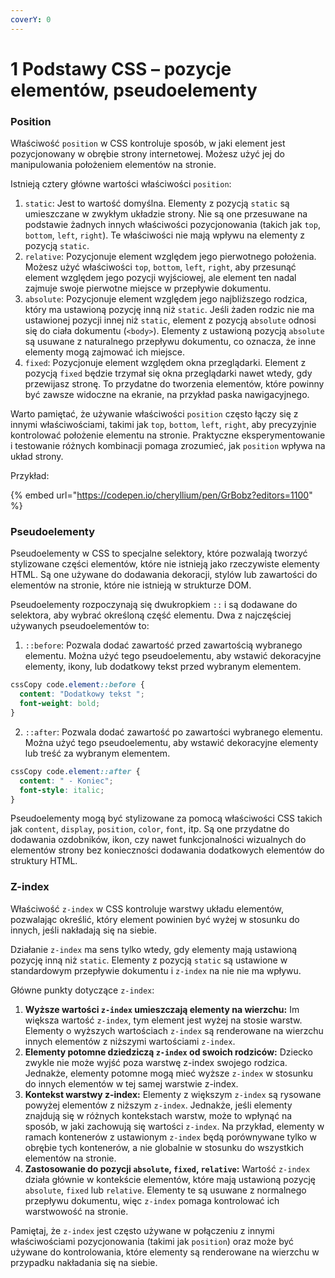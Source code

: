 ```yaml
---
coverY: 0
---
```


# 1 Podstawy CSS – pozycje elementów, pseudoelementy

### Position

Właściwość `position` w CSS kontroluje sposób, w jaki element jest pozycjonowany w obrębie strony internetowej. Możesz użyć jej do manipulowania położeniem elementów na stronie.

Istnieją cztery główne wartości właściwości `position`:

1. `static`: Jest to wartość domyślna. Elementy z pozycją `static` są umieszczane w zwykłym układzie strony. Nie są one przesuwane na podstawie żadnych innych właściwości pozycjonowania (takich jak `top`, `bottom`, `left`, `right`). Te właściwości nie mają wpływu na elementy z pozycją `static`.
2. `relative`: Pozycjonuje element względem jego pierwotnego położenia. Możesz użyć właściwości `top`, `bottom`, `left`, `right`, aby przesunąć element względem jego pozycji wyjściowej, ale element ten nadal zajmuje swoje pierwotne miejsce w przepływie dokumentu.
3. `absolute`: Pozycjonuje element względem jego najbliższego rodzica, który ma ustawioną pozycję inną niż `static`. Jeśli żaden rodzic nie ma ustawionej pozycji innej niż `static`, element z pozycją `absolute` odnosi się do ciała dokumentu (`<body>`). Elementy z ustawioną pozycją `absolute` są usuwane z naturalnego przepływu dokumentu, co oznacza, że inne elementy mogą zajmować ich miejsce.
4. `fixed`: Pozycjonuje element względem okna przeglądarki. Element z pozycją `fixed` będzie trzymał się okna przeglądarki nawet wtedy, gdy przewijasz stronę. To przydatne do tworzenia elementów, które powinny być zawsze widoczne na ekranie, na przykład paska nawigacyjnego.

Warto pamiętać, że używanie właściwości `position` często łączy się z innymi właściwościami, takimi jak `top`, `bottom`, `left`, `right`, aby precyzyjnie kontrolować położenie elementu na stronie. Praktyczne eksperymentowanie i testowanie różnych kombinacji pomaga zrozumieć, jak `position` wpływa na układ strony.

Przykład:&#x20;

{% embed url="https://codepen.io/cheryllium/pen/GrBobz?editors=1100" %}

### Pseudoelementy&#x20;

Pseudoelementy w CSS to specjalne selektory, które pozwalają tworzyć stylizowane części elementów, które nie istnieją jako rzeczywiste elementy HTML. Są one używane do dodawania dekoracji, stylów lub zawartości do elementów na stronie, które nie istnieją w strukturze DOM.

Pseudoelementy rozpoczynają się dwukropkiem `::` i są dodawane do selektora, aby wybrać określoną część elementu. Dwa z najczęściej używanych pseudoelementów to:

1. `::before`: Pozwala dodać zawartość przed zawartością wybranego elementu. Można użyć tego pseudoelementu, aby wstawić dekoracyjne elementy, ikony, lub dodatkowy tekst przed wybranym elementem.

```css
cssCopy code.element::before {
  content: "Dodatkowy tekst ";
  font-weight: bold;
}
```

2. `::after`: Pozwala dodać zawartość po zawartości wybranego elementu. Można użyć tego pseudoelementu, aby wstawić dekoracyjne elementy lub treść za wybranym elementem.

```css
cssCopy code.element::after {
  content: " - Koniec";
  font-style: italic;
}
```

Pseudoelementy mogą być stylizowane za pomocą właściwości CSS takich jak `content`, `display`, `position`, `color`, `font`, itp. Są one przydatne do dodawania ozdobników, ikon, czy nawet funkcjonalności wizualnych do elementów strony bez konieczności dodawania dodatkowych elementów do struktury HTML.

### Z-index

Właściwość `z-index` w CSS kontroluje warstwy układu elementów, pozwalając określić, który element powinien być wyżej w stosunku do innych, jeśli nakładają się na siebie.

Działanie `z-index` ma sens tylko wtedy, gdy elementy mają ustawioną pozycję inną niż `static`. Elementy z pozycją `static` są ustawione w standardowym przepływie dokumentu i `z-index` na nie nie ma wpływu.

Główne punkty dotyczące `z-index`:

1. **Wyższe wartości `z-index` umieszczają elementy na wierzchu:** Im większa wartość `z-index`, tym element jest wyżej na stosie warstw. Elementy o wyższych wartościach `z-index` są renderowane na wierzchu innych elementów z niższymi wartościami `z-index`.
2. **Elementy potomne dziedziczą `z-index` od swoich rodziców:** Dziecko zwykle nie może wyjść poza warstwę z-index swojego rodzica. Jednakże, elementy potomne mogą mieć wyższe `z-index` w stosunku do innych elementów w tej samej warstwie z-index.
3. **Kontekst warstwy z-index:** Elementy z większym `z-index` są rysowane powyżej elementów z niższym `z-index`. Jednakże, jeśli elementy znajdują się w różnych kontekstach warstw, może to wpłynąć na sposób, w jaki zachowują się wartości `z-index`. Na przykład, elementy w ramach kontenerów z ustawionym `z-index` będą porównywane tylko w obrębie tych kontenerów, a nie globalnie w stosunku do wszystkich elementów na stronie.
4. **Zastosowanie do pozycji `absolute`, `fixed`, `relative`:** Wartość `z-index` działa głównie w kontekście elementów, które mają ustawioną pozycję `absolute`, `fixed` lub `relative`. Elementy te są usuwane z normalnego przepływu dokumentu, więc `z-index` pomaga kontrolować ich warstwowość na stronie.

Pamiętaj, że `z-index` jest często używane w połączeniu z innymi właściwościami pozycjonowania (takimi jak `position`) oraz może być używane do kontrolowania, które elementy są renderowane na wierzchu w przypadku nakładania się na siebie.
